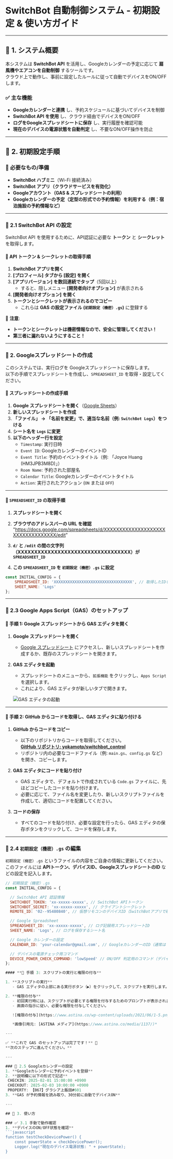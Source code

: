 # SwitchBot 自動制御システム - 初期設定 & 使い方ガイド

---

## 📌 1. システム概要
本システムは **SwitchBot API** を活用し、Googleカレンダーの予定に応じて **扇風機やエアコンを自動制御** するツールです。  
クラウド上で動作し、事前に設定したルールに従って自動でデバイスをON/OFFします。

### ✅ 主な機能
- **Googleカレンダーと連携** し、予約スケジュールに基づいてデバイスを制御  
- **SwitchBot API を使用** し、クラウド経由でデバイスをON/OFF  
- **ログをGoogleスプレッドシートに保存** し、実行履歴を確認可能  
- **現在のデバイスの電源状態を自動判定** し、不要なON/OFF操作を防止 

---

## 📌 2. 初期設定手順

### 🔹 必要なもの/準備
- **SwitchBot ハブミニ**（Wi-Fi 接続済み）  
- **SwitchBot アプリ（クラウドサービスを有効化）**  
- **Googleアカウント（GAS & スプレッドシートの利用）**  
- **Googleカレンダーの予定（定型の形式での予約情報）を利用する（例：宿泊施設の予約情報など）**  

---

### 📌 2.1 SwitchBot API の設定
SwitchBot API を使用するために、API認証に必要な **トークン** と **シークレット** を取得します。

#### **🔹 API トークン & シークレットの取得手順**
1. **SwitchBot アプリを開く**
2. **[プロフィール] タブから [設定] を開く**
3. **[アプリバージョン] を数回連続でタップ**（5回以上）  
   - すると、隠しメニュー **[開発者向けオプション]** が表示される  
4. **[開発者向けオプション] を開く**
5. **トークンとシークレットが表示されるのでコピー**
   - これらは **GAS の設定ファイル (`初期設定（機密）.gs`)** に登録する

🚨 **注意**:  
- **トークンとシークレットは機密情報なので、安全に管理してください！**
- **第三者に漏れないようにすること！**

---
### 📌 2. Googleスプレッドシートの作成
このシステムでは、実行ログを Googleスプレッドシートに保存します。  
以下の手順でスプレッドシートを作成し、`SPREADSHEET_ID` を取得・設定してください。

#### **🔹 スプレッドシートの作成手順**
1. **Google スプレッドシートを開く**（[Google Sheets](https://docs.google.com/spreadsheets/u/0/)）
2. **新しいスプレッドシートを作成**
3. **「ファイル」 → 「名前を変更」で、適当な名前（例: `SwitchBot Logs`）をつける**
4. **シート名を `Logs` に変更**
5. **以下のヘッダー行を設定**
   - `Timestamp`: 実行日時  
   - `Event ID`: GoogleカレンダーのイベントID  
   - `Event Title`: 予約のイベントタイトル（例: 「Joyce Huang (HM3JPB3M8D)」）  
   - `Room Name`: 予約された部屋名  
   - `Calendar Title`: Googleカレンダーのイベントタイトル  
   - `Action`: 実行されたアクション (`ON` または `OFF`)  

---

#### **🔹 `SPREADSHEET_ID` の取得手順**
1. **スプレッドシートを開く**
2. **ブラウザのアドレスバーの URL を確認**
"https://docs.google.com/spreadsheets/d/XXXXXXXXXXXXXXXXXXXXXXXXXXXXXXXXXX/edit"

3. **`d/` と `/edit` の間の文字列（XXXXXXXXXXXXXXXXXXXXXXXXXXXXXXXXXX）が `SPREADSHEET_ID`**
4. **この `SPREADSHEET_ID` を `初期設定（機密）.gs` に設定**
```javascript
const INITIAL_CONFIG = {
    SPREADSHEET_ID: 'XXXXXXXXXXXXXXXXXXXXXXXXXXXXXXXXXX', // 取得したIDを設定
    SHEET_NAME: 'Logs'
};
```

---

### 📌 2.3 Google Apps Script（GAS）のセットアップ

#### **🔹 手順 1: Google スプレッドシートから GAS エディタを開く**

1. **Google スプレッドシートを開く**
   - [Google スプレッドシート](https://docs.google.com/spreadsheets/) にアクセスし、新しいスプレッドシートを作成するか、既存のスプレッドシートを開きます。

2. **GAS エディタを起動**
   - スプレッドシートのメニューから、`拡張機能` をクリックし、`Apps Script` を選択します。
   - これにより、GAS エディタが新しいタブで開きます。

   ![GAS エディタの起動](https://www.astina.co/wp-content/uploads/2021/06/1-2.png)

---

#### **🔹 手順 2: GitHub からコードを取得し、GAS エディタに貼り付ける**

1. **GitHub からコードをコピー**
   - 以下のリポジトリからコードを取得してください。  
     **[GitHub リポジトリ: yokamotp/switchbot_control](https://github.com/yokamotp/switchbot_control)**
   - リポジトリ内の必要なコードファイル（例: `main.gs`、`config.gs` など）を開き、コピーします。

2. **GAS エディタにコードを貼り付け**
   - GAS エディタで、デフォルトで作成されている `Code.gs` ファイルに、先ほどコピーしたコードを貼り付けます。
   - 必要に応じて、ファイル名を変更したり、新しいスクリプトファイルを作成して、適切にコードを配置してください。

3. **コードの保存**
   - すべてのコードを貼り付け、必要な設定を行ったら、GAS エディタの保存ボタンをクリックして、コードを保存します。

---

### 📌 2.4 `初期設定（機密）.gs` の編集

 `初期設定（機密）.gs` というファイルの内容をご自身の情報に更新してください。  
このファイルには **APIトークン、デバイスID、GoogleスプレッドシートのID** などの設定を記入します。

```javascript
// 初期設定（機密）.gs
const INITIAL_CONFIG = {

  // SwitchBot API 認証情報
  SWITCHBOT_TOKEN: 'xx-xxxxx-xxxxx', // SwitchBot APIトークン
  SWITCHBOT_SECRET: 'xx-xxxxx-xxxxx', // クライアントシークレット
  REMOTE_ID: '02--95480840', // 仮想リモコンのデバイスID（SwitchBotアプリで確認）

  // Google Spreadsheet
  SPREADSHEET_ID: 'xx-xxxxx-xxxxx', // ログ記録用スプレッドシートID
  SHEET_NAME: 'Logs', // ログを保存するシート名

  // Google カレンダーの設定
  CALENDAR_ID: 'your-calendar@gmail.com', // GoogleカレンダーのID（通常は 'primary'）

  // デバイスの電源チェック用コマンド
  DEVICE_POWER_CHECK_COMMAND: 'lowSpeed' // ON/OFF 判定用のコマンド（デバイスに応じて変更必要）
};

#### **🔹 手順 3: スクリプトの実行と権限の付与**

1. **スクリプトの実行**
   - GAS エディタの上部にある実行ボタン（▶️）をクリックして、スクリプトを実行します。

2. **権限の付与**
   - 初回実行時には、スクリプトが必要とする権限を付与するためのプロンプトが表示されます。
   - 画面の指示に従い、必要な権限を付与してください。

   ![権限の付与](https://www.astina.co/wp-content/uploads/2021/06/1-5.png)

   *画像引用元: [ASTINA メディア](https://www.astina.co/media/1137/)*

---

✅ **これで GAS のセットアップは完了です！** 🎉  
**次のステップに進んでください。**

---

### 📌 2.5 Googleカレンダーの設定
1. **Googleカレンダーに予約イベントを登録**
2. **説明欄に以下の形式で記述**
 CHECKIN: 2025-02-01 15:00:00 +0900 
 CHECKOUT: 2025-02-03 10:00:00 +0900 
 PROPERTY: 【067】グラシア上飯田#601
3. **GAS が予約情報を読み取り、30分前に自動でデバイスON**

---

## 📌 3. 使い方

### ✅ 3.1 手動で動作確認
1. **デバイスのON/OFF状態を確認**
```javascript
function testCheckDevicePower() {
    const powerState = checkDevicePower();
    Logger.log("現在のデバイス電源状態: " + powerState);
}